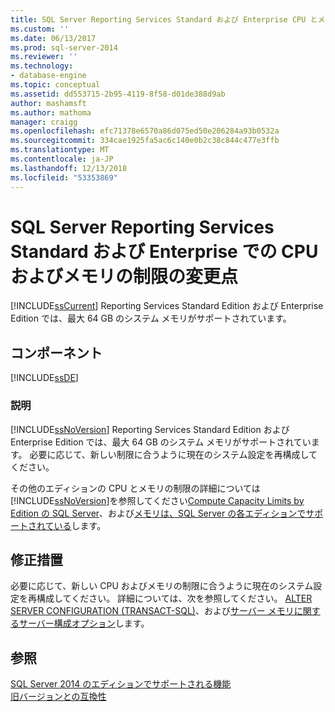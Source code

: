 ```yaml
---
title: SQL Server Reporting Services Standard および Enterprise CPU とメモリの制限に変更点 |Microsoft Docs
ms.custom: ''
ms.date: 06/13/2017
ms.prod: sql-server-2014
ms.reviewer: ''
ms.technology:
- database-engine
ms.topic: conceptual
ms.assetid: dd553715-2b95-4119-8f58-d01de388d9ab
author: mashamsft
ms.author: mathoma
manager: craigg
ms.openlocfilehash: efc71378e6570a86d075ed50e206284a93b0532a
ms.sourcegitcommit: 334cae1925fa5ac6c140e0b2c38c844c477e3ffb
ms.translationtype: MT
ms.contentlocale: ja-JP
ms.lasthandoff: 12/13/2018
ms.locfileid: "53353869"
---
```

# <a name="changes-to-cpu-and-memory-limits-for-sql-server-reporting-services-standard-and-enterprise"></a>SQL Server Reporting Services Standard および Enterprise での CPU およびメモリの制限の変更点
  [!INCLUDE[ssCurrent](../../includes/sscurrent-md.md)] Reporting Services Standard Edition および Enterprise Edition では、最大 64 GB のシステム メモリがサポートされています。  
  
## <a name="component"></a>コンポーネント  
 [!INCLUDE[ssDE](../../includes/ssde-md.md)]  
  
### <a name="description"></a>説明  
 [!INCLUDE[ssNoVersion](../../includes/ssnoversion-md.md)] Reporting Services Standard Edition および Enterprise Edition では、最大 64 GB のシステム メモリがサポートされています。 必要に応じて、新しい制限に合うように現在のシステム設定を再構成してください。  
  
 その他のエディションの CPU とメモリの制限の詳細については[!INCLUDE[ssNoVersion](../../includes/ssnoversion-md.md)]を参照してください[Compute Capacity Limits by Edition の SQL Server](../compute-capacity-limits-by-edition-of-sql-server.md)、および[メモリは、SQL Server の各エディションでサポートされている](https://go.microsoft.com/fwlink/?LinkId=212633)します。  
  
## <a name="corrective-action"></a>修正措置  
 必要に応じて、新しい CPU およびメモリの制限に合うように現在のシステム設定を再構成してください。 詳細については、次を参照してください。 [ALTER SERVER CONFIGURATION &#40;TRANSACT-SQL&#41;](/sql/t-sql/statements/alter-server-configuration-transact-sql)、および[サーバー メモリに関するサーバー構成オプション](../../database-engine/configure-windows/server-memory-server-configuration-options.md)します。  
  
## <a name="see-also"></a>参照  
 [SQL Server 2014 のエディションでサポートされる機能](../../../2014/getting-started/features-supported-by-the-editions-of-sql-server-2014.md)   
 [旧バージョンとの互換性](../../../2014/getting-started/backward-compatibility.md)  
  
  
